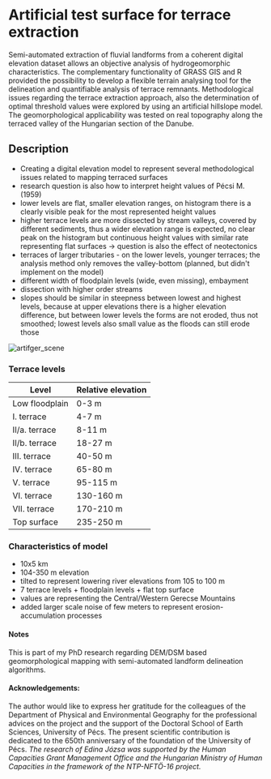 # Artificial test surface for terrace extraction

Semi-automated extraction of fluvial landforms from a coherent digital elevation dataset allows an objective analysis of hydrogeomorphic characteristics. The complementary functionality of GRASS GIS and R provided the possibility to develop a flexible terrain analysing tool for the delineation and quantifiable analysis of terrace remnants.
Methodological issues regarding the terrace extraction approach, also the determination of optimal threshold values were explored by using an artificial hillslope model. The geomorphological applicability was tested on real topography along the terraced valley of the Hungarian section of the Danube.

## Description
- Creating a digital elevation model to represent several methodological issues related to mapping terraced surfaces
- research question is also how to interpret height values of Pécsi M. (1959)
- lower levels are flat, smaller elevation ranges, on histogram there is a clearly visible peak for the most represented height values
- higher terrace levels are more dissected by stream valleys, covered by different sediments, thus a wider elevation range is expected, no clear peak on the histogram but  continuous height values with similar rate representing flat surfaces -> question is also the effect of neotectonics
- terraces of larger tributaries - on the lower levels, younger terraces; the analysis method only removes the valley-bottom (planned, but didn't implement on the model)
- different width of floodplain levels (wide, even missing), embayment
- dissection with higher order streams
- slopes should be similar in steepness between lowest and highest levels, because at upper elevations there is a higher elevation difference, but between lower levels the forms are not eroded, thus not smoothed; lowest levels also small value as the floods can still erode those

![artifger_scene](https://cloud.githubusercontent.com/assets/25442728/24771510/1d3ffd20-1b0e-11e7-8634-713720b8c5ac.png)

### Terrace levels
| Level | Relative elevation |
| ----- | ------------------ |
| Low floodplain | 0-3 m |
| I. terrace | 4-7 m |
| II/a. terrace | 8-11 m |
| II/b. terrace | 18-27 m |
| III. terrace | 40-50 m |
| IV. terrace | 65-80 m |
| V. terrace | 95-115 m |
| VI. terrace | 130-160 m |
| VII. terrace | 170-210 m |
| Top surface | 235-250 m |

### Characteristics of model
- 10x5 km
- 104-350 m elevation
- tilted to represent lowering river elevations from 105 to 100 m
- 7 terrace levels + floodplain levels + flat top surface
- values are representing the Central/Western Gerecse Mountains
- added larger scale noise of few meters to represent erosion-accumulation processes

#### Notes
This is part of my PhD research regarding DEM/DSM based geomorphological mapping with semi-automated landform delineation algorithms.

#### Acknowledgements:
The author would like to express her gratitude for the colleagues of the Department of Physical and Environmental Geography for the professional advices on the project and the support of the Doctoral School of Earth Sciences, University of Pécs. The present scientific contribution is dedicated to the 650th anniversary of the foundation of the University of Pécs.
_The research of Edina Józsa was supported by the Human Capacities Grant Management Office and the Hungarian Ministry of Human Capacities in the framework of the NTP-NFTÖ-16 project._
